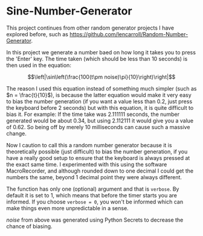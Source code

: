 # Sine-Number-Generator

This project continues from other random generator projects I have explored before, such as https://github.com/lencarroll/Random-Number-Generator.

In this project we generate a number baed on how long it takes you to press the 'Enter' key. The time taken (which should be less than 10 seconds) is then used in the equation:

$$\left|\sin\left(\frac{100(t\pm noise)\pi}{10}\right)\right|$$

The reason I used this equation instead of something much simpler (such as $n = \frac{t}{10}$), is because the latter equation would make it very easy to bias the number generation (if you want a value less than 0.2, just press the keyboard before 2 seconds) but with this equation, it is quite difficult to bias it. For example:
If the time take was 2.111111 seconds, the number generated would be about 0.34, but using 2.112111 it would give you a value of 0.62. So being off by merely 10 milliseconds can cause such a massive change. 

Now I caution to call this a random number generator because it is theoretically possible (just difficult) to bias the number generation, if you have a really good setup to ensure that the keyboard is always pressed at the exact same time. I experimented with this using the software MacroRecorder, and although rounded down to one decimal I could get the numbers the same, beyond 1 decimal point they were always different.

The function has only one (optional) argument and that is ```verbose```. By default it is set to 1, which means that before the timer starts you are informed. If you choose ```verbose = 0```, you won't be informed which can make things even more unpredictable in a sense.

$noise$ from above was generated using Python Secrets to decrease the chance of biasing.
